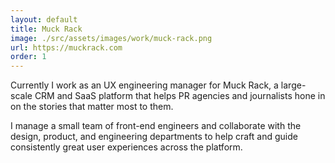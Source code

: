 ```yaml
---
layout: default
title: Muck Rack
image: ./src/assets/images/work/muck-rack.png
url: https://muckrack.com
order: 1
---
```


Currently I work as an UX engineering manager for Muck Rack, a large-scale CRM and SaaS platform that helps PR agencies and journalists hone in on the stories that matter most to them.

I manage a small team of front-end engineers and collaborate with the design, product, and engineering departments to help craft and guide consistently great user experiences across the platform.
